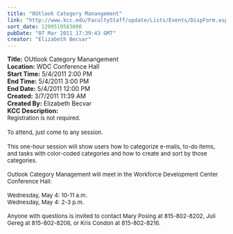 ```yaml
---
title: "OUtlook Category Manangement"
link: "http://www.kcc.edu/FacultyStaff/update/Lists/Events/DispForm.aspx?ID=62"
sort_date: 1299519583000
pubDate: "07 Mar 2011 17:39:43 GMT"
creator: "Elizabeth Becvar"
---
```


<div><b>Title:</b> OUtlook Category Manangement</div>
<div><b>Location:</b> WDC Conference Hall</div>
<div><b>Start Time:</b> 5/4/2011 2:00 PM</div>
<div><b>End Time:</b> 5/4/2011 3:00 PM</div>
<div><b>End Date:</b> 5/4/2011 12:00 PM</div>
<div><b>Created:</b> 3/7/2011 11:39 AM</div>
<div><b>Created By:</b> Elizabeth Becvar</div>
<div><b>KCC Description:</b> <div class=ExternalClass6976E6987F4448C19448FEDDA087A1F6><div>
<div><font size=2>Registration is not required.</font></div>
<div><br><font size=2>To attend, just come to any session.</font></div>
<div><font size=2></font> </div>
<div><font size=2>This one-hour session will show users how to categorize e-mails, to-do items, and tasks with color-coded categories and how to create and sort by those categories.</font></div><font size=2>
<div><br>Outlook Category Management will meet in the Workforce Development Center Conference Hall:</div>
<div><br>Wednesday, May 4: 10-11 a.m.<br>Wednesday, May 4: 2-3 p.m.</div>
<div><br>Anyone with questions is invited to contact Mary Posing at 815-802-8202, Juli Gereg at 815-802-8206, or Kris Condon at 815-802-8216.<br></div></font></div></div></div>
